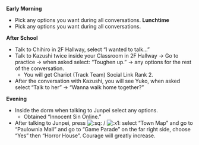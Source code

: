 **Early Morning**

- Pick any options you want during all conversations.
  **Lunchtime**
- Pick any options you want during all conversations.

**After School**

- Talk to Chihiro in 2F Hallway, select “I wanted to talk…”
- Talk to Kazushi twice inside your Classroom in 2F Hallway -> Go to practice -> when asked select: “Toughen up.” -> any options for the rest of the conversation.
  - You will get Chariot (Track Team) Social Link Rank 2.
- After the conversation with Kazushi, you will see Yuko, when asked select “Talk to her” -> “Wanna walk home together?”

**Evening**

- Inside the dorm when talking to Junpei select any options.
  - Obtained “Innocent Sin Online.”
- After talking to Junpei, press ![:sq:](/assets/square.png) / ![:x1:](/assets/x1.png) select “Town Map” and go to “Paulownia Mall” and go to “Game Parade” on the far right side, choose “Yes” then “Horror House”. Courage will greatly increase.
